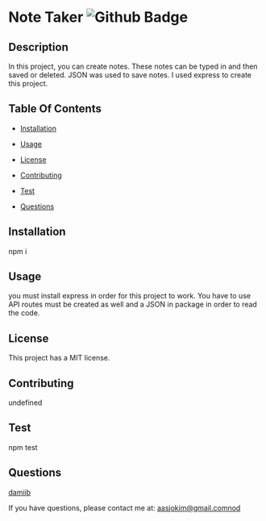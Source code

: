 # Note Taker ![Github Badge](https://img.shields.io/badge/license-MIT-blueviolet)

  ## Description

  In this project, you can create notes. These notes can be typed in and then saved or deleted. JSON was used to save notes. I used express to create this project.

  ## Table Of Contents

  * [Installation](#installation)

  * [Usage](#usage)

  * [License](#license)

  * [Contributing](#contributing)

  * [Test](#test)

  * [Questions](#questions)

  ## Installation

  npm i

  ## Usage

  you must install express in order for this project to work. You have to use API routes must be created as well and a JSON in package in order to read the code.

  ## License
  
  This project has a MIT license.

  ## Contributing

  undefined

  ## Test

  npm test

  ## Questions

  [damiib](https://github.com/damiib)

If you have questions, please contact me at: aasjokim@gmail.comnod

